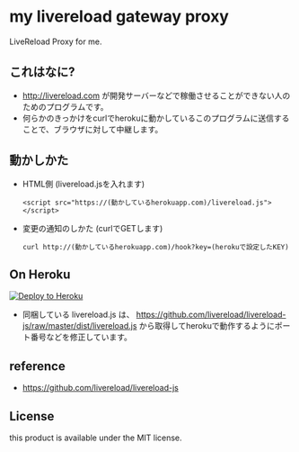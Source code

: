 my livereload gateway proxy
=================

LiveReload Proxy for me.

これはなに?
----------

- http://livereload.com が開発サーバーなどで稼働させることができない人のためのプログラムです。
- 何らかのきっかけをcurlでherokuに動かしているこのプログラムに送信することで、ブラウザに対して中継します。

動かしかた
----------

- HTML側 (livereload.jsを入れます)
  ````
  <script src="https://(動かしているherokuapp.com)/livereload.js"></script>
  ````

- 変更の通知のしかた (curlでGETします)
  ````
  curl http://(動かしているherokuapp.com)/hook?key=(herokuで設定したKEY) 
  ````

On Heroku
----------

[![Deploy to Heroku](https://www.herokucdn.com/deploy/button.png)](https://heroku.com/deploy)

- 同梱している livereload.js は、 https://github.com/livereload/livereload-js/raw/master/dist/livereload.js から取得してherokuで動作するようにポート番号などを修正しています。

reference
----------
- https://github.com/livereload/livereload-js

License
----------
this product is available under the MIT license.


